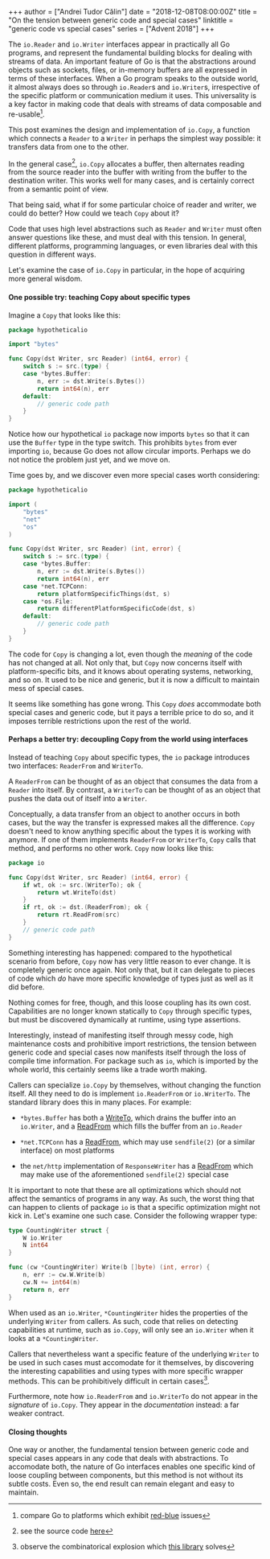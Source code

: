 +++
author = ["Andrei Tudor Călin"]
date = "2018-12-08T08:00:00Z"
title = "On the tension between generic code and special cases"
linktitle = "generic code vs special cases"
series = ["Advent 2018"]
+++

The `io.Reader` and `io.Writer` interfaces appear in practically
all Go programs, and represent the fundamental building blocks for
dealing with streams of data. An important feature of Go is that the
abstractions around objects such as sockets, files, or in-memory
buffers are all expressed in terms of these interfaces. When a
Go program speaks to the outside world, it almost always does so
through `io.Reader`s and `io.Writer`s, irrespective of the specific
platform or communication medium it uses. This universality is a
key factor in making code that deals with streams of data composable
and re-usable[^1].

This post examines the design and implementation of `io.Copy`,
a function which connects a `Reader` to a `Writer` in perhaps the
simplest way possible: it transfers data from one to the other.

In the general case[^2], `io.Copy` allocates a buffer, then alternates
reading from the source reader into the buffer with writing from the
buffer to the destination writer. This works well for many cases,
and is certainly correct from a semantic point of view.

That being said, what if for some particular choice of reader and
writer, we could do better? How could we teach `Copy` about it?

Code that uses high level abstractions such as `Reader` and `Writer`
must often answer questions like these, and must deal with this
tension.  In general, different platforms, programming languages,
or even libraries deal with this question in different ways.

Let's examine the case of `io.Copy` in particular, in the hope of
acquiring more general wisdom.

#### One possible try: teaching Copy about specific types

Imagine a `Copy` that looks like this:

```go
package hypotheticalio

import "bytes"

func Copy(dst Writer, src Reader) (int64, error) {
	switch s := src.(type) {
	case *bytes.Buffer:
		n, err := dst.Write(s.Bytes())
		return int64(n), err
	default:
		// generic code path
	}
}
```

Notice how our hypothetical `io` package now imports `bytes` so that it
can use the `Buffer` type in the type switch. This prohibits `bytes`
from ever importing `io`, because Go does not allow circular imports.
Perhaps we do not notice the problem just yet, and we move on.

Time goes by, and we discover even more special cases worth considering:

```go
package hypotheticalio

import (
	"bytes"
	"net"
	"os"
)

func Copy(dst Writer, src Reader) (int, error) {
	switch s := src.(type) {
	case *bytes.Buffer:
		n, err := dst.Write(s.Bytes())
		return int64(n), err
	case *net.TCPConn:
		return platformSpecificThings(dst, s)
	case *os.File:
		return differentPlatformSpecificCode(dst, s)
	default:
		// generic code path
	}
}
```

The code for `Copy` is changing a lot, even though the _meaning_
of the code has not changed at all. Not only that, but `Copy` now
concerns itself with platform-specific bits, and it knows about
operating systems, networking, and so on. It used to be nice and
generic, but it is now a difficult to maintain mess of special cases.

It seems like something has gone wrong. This `Copy` _does_ accommodate
both special cases and generic code, but it pays a terrible price to
do so, and it imposes terrible restrictions upon the rest of the world.

#### Perhaps a better try: decoupling Copy from the world using interfaces

Instead of teaching `Copy` about specific types, the `io` package
introduces two interfaces: `ReaderFrom` and `WriterTo`.

A `ReaderFrom` can be thought of as an object that consumes the data
from a `Reader` into itself. By contrast, a `WriterTo` can be
thought of as an object that pushes the data out of itself into a
`Writer`.

Conceptually, a data transfer from an object to another occurs in both
cases, but the way the transfer is expressed makes all the difference.
`Copy` doesn't need to know anything specific about the types it is
working with anymore. If one of them implements `ReaderFrom` or `WriterTo`,
`Copy` calls that method, and performs no other work. `Copy` now looks
like this:

```go
package io

func Copy(dst Writer, src Reader) (int64, error) {
	if wt, ok := src.(WriterTo); ok {
		return wt.WriteTo(dst)
	}
	if rt, ok := dst.(ReaderFrom); ok {
		return rt.ReadFrom(src)
	}
	// generic code path
}
```

Something interesting has happened: compared to the hypothetical
scenario from before, `Copy` now has very little reason to ever
change. It is completely generic once again. Not only that, but it
can delegate to pieces of code which _do_ have more specific knowledge
of types just as well as it did before.

Nothing comes for free, though, and this loose coupling has its
own cost.  Capabilities are no longer known statically to `Copy`
through specific types, but must be discovered dynamically at runtime,
using type assertions.

Interestingly, instead of manifesting itself through messy code,
high maintenance costs and prohibitive import restrictions, the
tension between generic code and special cases now manifests itself
through the loss of compile time information. For package such as `io`,
which is imported by the whole world, this certainly seems like a
trade worth making.

Callers can specialize `io.Copy` by themselves, without changing the
function itself. All they need to do is implement `io.ReaderFrom` or
`io.WriterTo`. The standard library does this in many places. For example:

* `*bytes.Buffer` has both a [WriteTo](https://golang.org/pkg/bytes/#Buffer.WriteTo),
  which drains the buffer into an `io.Writer`, and a
  [ReadFrom](https://golang.org/pkg/bytes/#Buffer.ReadFrom) which fills
  the buffer from an `io.Reader`

* `*net.TCPConn` has a [ReadFrom](https://golang.org/pkg/net/#TCPConn.ReadFrom),
  which may use `sendfile(2)` (or a similar interface) on most platforms

* the `net/http` implementation of `ResponseWriter` has a
  [ReadFrom](https://golang.org/src/net/http/server.go#L566) which may make use
  of the aforementioned `sendfile(2)` special case

It is important to note that these are all optimizations which should not
affect the semantics of programs in any way. As such, the worst thing that
can happen to clients of package `io` is that a specific optimization
might not kick in. Let's examine one such case. Consider the following
wrapper type:

```go
type CountingWriter struct {
	W io.Writer
	N int64
}

func (cw *CountingWriter) Write(b []byte) (int, error) {
	n, err := cw.W.Write(b)
	cw.N += int64(n)
	return n, err
}
```

When used as an `io.Writer`, `*CountingWriter` hides the properties
of the underlying `Writer` from callers. As such, code that relies on
detecting capabilities at runtime, such as `io.Copy`, will only see an
`io.Writer` when it looks at a `*CountingWriter`.

Callers that nevertheless want a specific feature of the underlying
`Writer` to be used in such cases must accomodate for it themselves,
by discovering the interesting capabilities and using types with more
specific wrapper methods. This can be prohibitively difficult in
certain cases[^3].

Furthermore, note how `io.ReaderFrom` and `io.WriterTo` do not appear
in the _signature_ of `io.Copy`. They appear in the _documentation_
instead: a far weaker contract.

#### Closing thoughts

One way or another, the fundamental tension between generic code
and special cases appears in any code that deals with abstractions.
To accomodate both, the nature of Go interfaces enables one specific
kind of loose coupling between components, but this method is not
without its subtle costs.  Even so, the end result can remain elegant
and easy to maintain.

[^1]: compare Go to platforms which exhibit [red-blue](http://journal.stuffwithstuff.com/2015/02/01/what-color-is-your-function/) issues

[^2]: see the source code [here](https://github.com/golang/go/blob/112f28defcbd8f48de83f4502093ac97149b4da6/src/io/io.go#L401-L423)

[^3]: observe the combinatorical explosion which [this library](https://github.com/felixge/httpsnoop) solves
